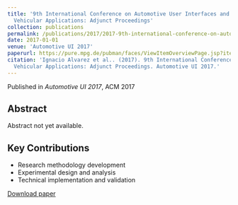 ```yaml
---
title: '9th International Conference on Automotive User Interfaces and Interactive
  Vehicular Applications: Adjunct Proceedings'
collection: publications
permalink: /publications/2017/2017-9th-international-conference-on-automotive-user-in
date: 2017-01-01
venue: 'Automotive UI 2017'
paperurl: https://pure.mpg.de/pubman/faces/ViewItemOverviewPage.jsp?itemId=item_2551574
citation: 'Ignacio Alvarez et al.. (2017). 9th International Conference on Automotive User Interfaces and Interactive
  Vehicular Applications: Adjunct Proceedings. Automotive UI 2017.'
---
```


Published in *Automotive UI 2017*, ACM 2017

## Abstract

Abstract not yet available.

## Key Contributions

* Research methodology development
* Experimental design and analysis
* Technical implementation and validation

[Download paper](https://pure.mpg.de/pubman/faces/ViewItemOverviewPage.jsp?itemId=item_2551574)
